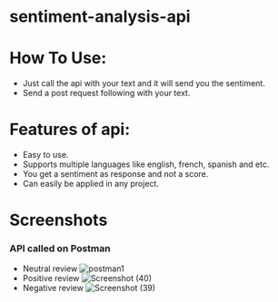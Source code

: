 # sentiment-analysis-api

# How To Use:
* Just call the api with your text and it will send you the sentiment.
* Send a post request following with your text.

# Features of api:
* Easy to use.
* Supports multiple languages like english, french, spanish and etc.
* You get a sentiment as response and not a score.
* Can easily be applied in any project.

# Screenshots

### API called on Postman
* Neutral review
![postman1](https://github.com/Jainil5/sentiment-analysis-api/assets/96060948/683a0a8e-7f89-43ee-b1a7-6e31503909d6)
* Positive review
![Screenshot (40)](https://github.com/Jainil5/sentiment-analysis-api/assets/96060948/3f7f3f63-2039-416e-a325-e2de4ac0530e)
* Negative review
![Screenshot (39)](https://github.com/Jainil5/sentiment-analysis-api/assets/96060948/8f1b3a14-7207-4a74-8f48-aec5ac55957b)
